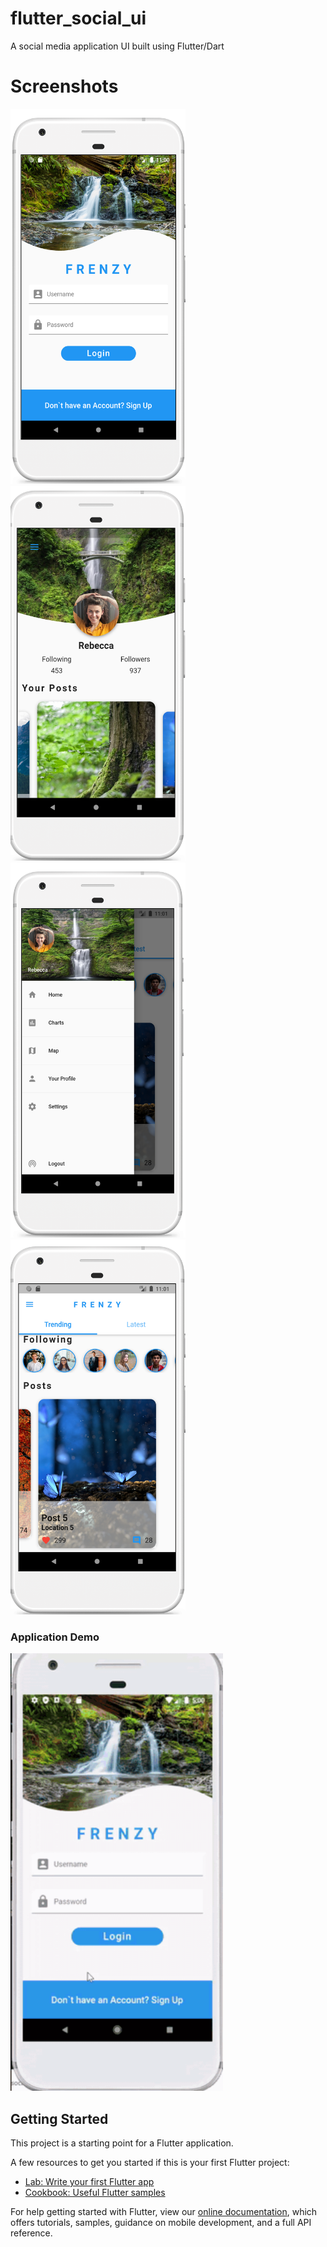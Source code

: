 # flutter_social_ui
A social media application UI built using Flutter/Dart

# Screenshots
   <div style="display:inline-block";>
    <img src="https://github.com/nav0713/images/blob/master/social1.png" width="280" height="600" title="hover text">
     <img src="https://github.com/nav0713/images/blob/master/social2.png" width="280" height="600" title="hover text">
  </div>
  <br>
     <div style="display:inline-block";>
   <img src="https://github.com/nav0713/images/blob/master/social3.png" width="280" height="600" title="hover text">
     <img src="https://github.com/nav0713/images/blob/master/social4.png" width="280" height="600" title="hover text">
  </div>
  <br>
         <h3>         Application Demo</h3>
 <img src="https://github.com/nav0713/images/blob/master/dd.gif" width="340" height="700" title="hover text">

## Getting Started

This project is a starting point for a Flutter application.

A few resources to get you started if this is your first Flutter project:

- [Lab: Write your first Flutter app](https://flutter.dev/docs/get-started/codelab)
- [Cookbook: Useful Flutter samples](https://flutter.dev/docs/cookbook)

For help getting started with Flutter, view our
[online documentation](https://flutter.dev/docs), which offers tutorials,
samples, guidance on mobile development, and a full API reference.
